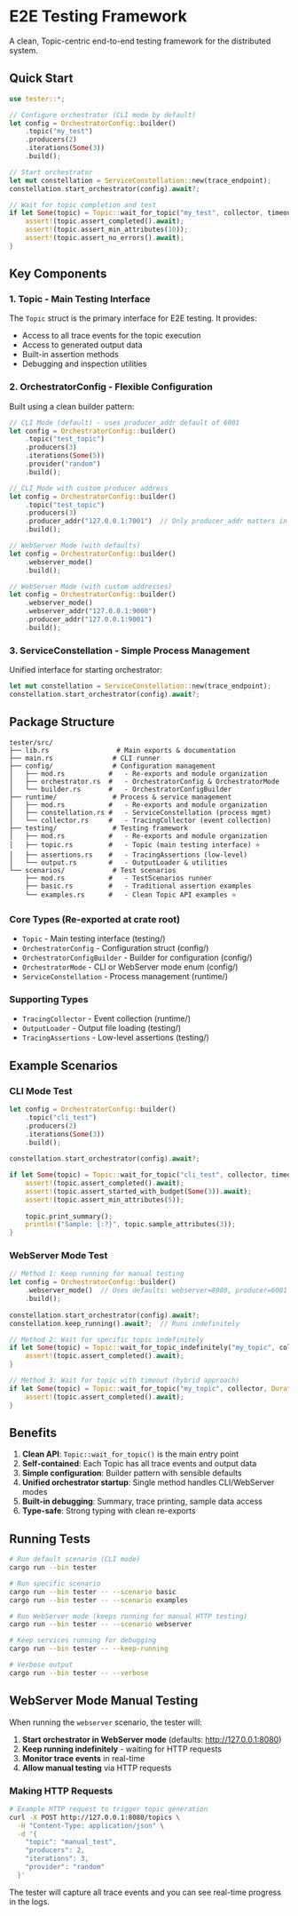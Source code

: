 # E2E Testing Framework

A clean, Topic-centric end-to-end testing framework for the distributed system.

## Quick Start

```rust
use tester::*;

// Configure orchestrator (CLI mode by default)  
let config = OrchestratorConfig::builder()
    .topic("my_test")
    .producers(2) 
    .iterations(Some(3))
    .build();

// Start orchestrator
let mut constellation = ServiceConstellation::new(trace_endpoint);
constellation.start_orchestrator(config).await?;

// Wait for topic completion and test
if let Some(topic) = Topic::wait_for_topic("my_test", collector, timeout).await {
    assert!(topic.assert_completed().await);
    assert!(topic.assert_min_attributes(10));
    assert!(topic.assert_no_errors().await);
}
```

## Key Components

### 1. **Topic** - Main Testing Interface
The `Topic` struct is the primary interface for E2E testing. It provides:
- Access to all trace events for the topic execution
- Access to generated output data  
- Built-in assertion methods
- Debugging and inspection utilities

### 2. **OrchestratorConfig** - Flexible Configuration
Built using a clean builder pattern:

```rust
// CLI Mode (default) - uses producer_addr default of 6001
let config = OrchestratorConfig::builder()
    .topic("test_topic")
    .producers(3)
    .iterations(Some(5))
    .provider("random") 
    .build();

// CLI Mode with custom producer address
let config = OrchestratorConfig::builder()
    .topic("test_topic")
    .producers(3)
    .producer_addr("127.0.0.1:7001")  // Only producer_addr matters in CLI mode
    .build();

// WebServer Mode (with defaults)
let config = OrchestratorConfig::builder()
    .webserver_mode()
    .build();

// WebServer Mode (with custom addresses)
let config = OrchestratorConfig::builder()
    .webserver_mode()
    .webserver_addr("127.0.0.1:9000")
    .producer_addr("127.0.0.1:9001")
    .build();
```

### 3. **ServiceConstellation** - Simple Process Management
Unified interface for starting orchestrator:

```rust
let mut constellation = ServiceConstellation::new(trace_endpoint);
constellation.start_orchestrator(config).await?;
```

## Package Structure

```
tester/src/
├── lib.rs                 # Main exports & documentation
├── main.rs               # CLI runner
├── config/               # Configuration management
│   ├── mod.rs           #   - Re-exports and module organization
│   ├── orchestrator.rs  #   - OrchestratorConfig & OrchestratorMode
│   └── builder.rs       #   - OrchestratorConfigBuilder
├── runtime/              # Process & service management  
│   ├── mod.rs           #   - Re-exports and module organization
│   ├── constellation.rs #   - ServiceConstellation (process mgmt)
│   └── collector.rs     #   - TracingCollector (event collection)
├── testing/              # Testing framework
│   ├── mod.rs           #   - Re-exports and module organization
│   ├── topic.rs         #   - Topic (main testing interface) ⭐
│   ├── assertions.rs    #   - TracingAssertions (low-level)
│   └── output.rs        #   - OutputLoader & utilities
└── scenarios/            # Test scenarios
    ├── mod.rs           #   - TestScenarios runner
    ├── basic.rs         #   - Traditional assertion examples
    └── examples.rs      #   - Clean Topic API examples ⭐
```

### Core Types (Re-exported at crate root)
- `Topic` - Main testing interface (testing/)
- `OrchestratorConfig` - Configuration struct (config/)
- `OrchestratorConfigBuilder` - Builder for configuration (config/)
- `OrchestratorMode` - CLI or WebServer mode enum (config/)
- `ServiceConstellation` - Process management (runtime/)

### Supporting Types  
- `TracingCollector` - Event collection (runtime/)
- `OutputLoader` - Output file loading (testing/)
- `TracingAssertions` - Low-level assertions (testing/)

## Example Scenarios

### CLI Mode Test
```rust
let config = OrchestratorConfig::builder()
    .topic("cli_test")
    .producers(2)
    .iterations(Some(3))
    .build();
    
constellation.start_orchestrator(config).await?;

if let Some(topic) = Topic::wait_for_topic("cli_test", collector, timeout).await {
    assert!(topic.assert_completed().await);
    assert!(topic.assert_started_with_budget(Some(3)).await);
    assert!(topic.assert_min_attributes(5));
    
    topic.print_summary();
    println!("Sample: {:?}", topic.sample_attributes(3));
}
```

### WebServer Mode Test  
```rust
// Method 1: Keep running for manual testing
let config = OrchestratorConfig::builder()
    .webserver_mode()  // Uses defaults: webserver=8080, producer=6001
    .build();
    
constellation.start_orchestrator(config).await?;
constellation.keep_running().await?;  // Runs indefinitely

// Method 2: Wait for specific topic indefinitely  
if let Some(topic) = Topic::wait_for_topic_indefinitely("my_topic", collector).await {
    assert!(topic.assert_completed().await);
}

// Method 3: Wait for topic with timeout (hybrid approach)
if let Some(topic) = Topic::wait_for_topic("my_topic", collector, Duration::from_secs(60)).await {
    assert!(topic.assert_completed().await);
}
```

## Benefits

1. **Clean API**: `Topic::wait_for_topic()` is the main entry point
2. **Self-contained**: Each Topic has all trace events and output data
3. **Simple configuration**: Builder pattern with sensible defaults
4. **Unified orchestrator startup**: Single method handles CLI/WebServer modes
5. **Built-in debugging**: Summary, trace printing, sample data access
6. **Type-safe**: Strong typing with clean re-exports

## Running Tests

```bash
# Run default scenario (CLI mode)
cargo run --bin tester

# Run specific scenario
cargo run --bin tester -- --scenario basic
cargo run --bin tester -- --scenario examples  

# Run WebServer mode (keeps running for manual HTTP testing)
cargo run --bin tester -- --scenario webserver

# Keep services running for debugging
cargo run --bin tester -- --keep-running

# Verbose output
cargo run --bin tester -- --verbose
```

## WebServer Mode Manual Testing

When running the `webserver` scenario, the tester will:

1. **Start orchestrator in WebServer mode** (defaults: http://127.0.0.1:8080)
2. **Keep running indefinitely** - waiting for HTTP requests
3. **Monitor trace events** in real-time
4. **Allow manual testing** via HTTP requests

### Making HTTP Requests

```bash
# Example HTTP request to trigger topic generation
curl -X POST http://127.0.0.1:8080/topics \
  -H "Content-Type: application/json" \
  -d '{
    "topic": "manual_test",
    "producers": 2,
    "iterations": 3,
    "provider": "random"
  }'
```

The tester will capture all trace events and you can see real-time progress in the logs.